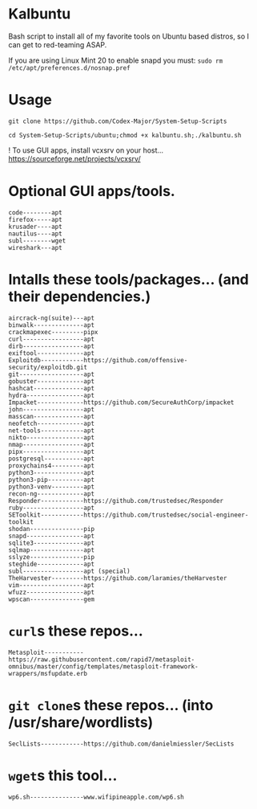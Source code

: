 # Kalbuntu
Bash script to install all of my favorite tools on Ubuntu based distros, so I can get to red-teaming ASAP.

If you are using Linux Mint 20 to enable snapd you must:
  `sudo rm /etc/apt/preferences.d/nosnap.pref`

# Usage
  `git clone https://github.com/Codex-Major/System-Setup-Scripts`
  
  `cd System-Setup-Scripts/ubuntu;chmod +x kalbuntu.sh;./kalbuntu.sh`

  ! To use GUI apps, install vcxsrv on your host... https://sourceforge.net/projects/vcxsrv/
  
# Optional GUI apps/tools.
    code--------apt
    firefox-----apt
    krusader----apt
    nautilus----apt
    subl--------wget
    wireshark---apt
    
# Intalls these tools/packages... (and their dependencies.)
    aircrack-ng(suite)---apt
    binwalk--------------apt
    crackmapexec---------pipx
    curl-----------------apt
    dirb-----------------apt
    exiftool-------------apt
    Exploitdb------------https://github.com/offensive-security/exploitdb.git
    git------------------apt
    gobuster-------------apt
    hashcat--------------apt
    hydra----------------apt
    Impacket-------------https://github.com/SecureAuthCorp/impacket
    john-----------------apt
    masscan--------------apt
    neofetch-------------apt
    net-tools------------apt
    nikto----------------apt
    nmap-----------------apt
    pipx-----------------apt
    postgresql-----------apt
    proxychains4---------apt
    python3--------------apt
    python3-pip----------apt
    python3-venv---------apt
    recon-ng-------------apt
    Responder------------https://github.com/trustedsec/Responder
    ruby-----------------apt
    SEToolkit------------https://github.com/trustedsec/social-engineer-toolkit
    shodan---------------pip
    snapd----------------apt
    sqlite3--------------apt
    sqlmap---------------apt
    sslyze---------------pip
    steghide-------------apt
    subl-----------------apt (special)
    TheHarvester---------https://github.com/laramies/theHarvester
    vim------------------apt
    wfuzz----------------apt
    wpscan---------------gem

# `curl`s these repos...
    Metasploit-----------https://raw.githubusercontent.com/rapid7/metasploit-omnibus/master/config/templates/metasploit-framework-wrappers/msfupdate.erb

# `git clone`s these repos... (into /usr/share/wordlists)
    SeclLists------------https://github.com/danielmiessler/SecLists

# `wget`s this tool...
    wp6.sh---------------www.wifipineapple.com/wp6.sh
